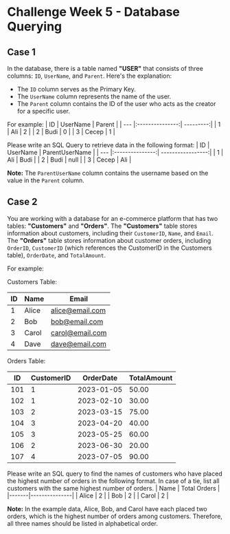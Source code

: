 # Challenge Week 5 - Database Querying

## Case 1
In the database, there is a table named **"USER"** that consists of three columns: `ID`, `UserName`, and `Parent`. Here's the explanation:

- The `ID` column serves as the Primary Key.
- The `UserName` column represents the name of the user.
- The `Parent` column contains the ID of the user who acts as the creator for a specific user.

For example:
| ID  | UserName        | Parent    |
| --- |:---------------:| ---------:|
| 1   | Ali             | 2         |
| 2   | Budi            | 0         |
| 3   | Cecep           | 1         |


Please write an SQL Query to retrieve data in the following format:
| ID  | UserName        | ParentUserName    |
| --- |:---------------:| -----------------:|
| 1   | Ali             | Budi              |
| 2   | Budi            | null              |
| 3   | Cecep           | Ali               |

**Note:** The `ParentUserName` column contains the username based on the value in the `Parent` column.

## Case 2
You are working with a database for an e-commerce platform that has two tables: **"Customers"** and **"Orders"**. The **"Customers"** table stores information about customers, including their `CustomerID`, `Name`, and `Email`. The **"Orders"** table stores information about customer orders, including `OrderID`, `CustomerID` (which references the CustomerID in the Customers table), `OrderDate`, and `TotalAmount`.

For example:

Customers Table:

| ID    | Name    | Email               |
|-------|---------|---------------------|
| 1     | Alice   | alice@email.com     |
| 2     | Bob     | bob@email.com       |
| 3     | Carol   | carol@email.com     |
| 4     | Dave    | dave@email.com      |

Orders Table:

| ID    | CustomerID | OrderDate  | TotalAmount |
|-------|------------|------------|-------------|
| 101   | 1          | 2023-01-05 | 50.00       |
| 102   | 1          | 2023-02-10 | 30.00       |
| 103   | 2          | 2023-03-15 | 75.00       |
| 104   | 3          | 2023-04-20 | 40.00       |
| 105   | 3          | 2023-05-25 | 60.00       |
| 106   | 2          | 2023-06-30 | 20.00       |
| 107   | 4          | 2023-07-05 | 90.00       |

Please write an SQL query to find the names of customers who have placed the highest number of orders in the following format. In case of a tie, list all customers with the same highest number of orders.
| Name  | Total Orders  |
|-------|---------------|
| Alice | 2             |
| Bob   | 2             |
| Carol | 2             |

**Note:** In the example data, Alice, Bob, and Carol have each placed two orders, which is the highest number of orders among customers. Therefore, all three names should be listed in alphabetical order.
